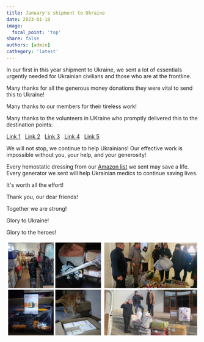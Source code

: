 ```yaml
---
title: January's shipment to Ukraine
date: 2023-01-18
image:
  focal_point: 'top'
share: false
authors: [admin]
cathegory: 'latest'
---
```


In our first in this year shipment to Ukraine, we sent a lot of essentials urgently needed for Ukrainian civilians and those who are at the frontline.

<!--more-->

Many thanks for all the generous money donations they were vital to send this to Ukraine!

Many thanks to our members for their tireless work! 

Many thanks to the volunteers in UKraine who promptly delivered this to the destination points:

<a href="https://www.facebook.com/zknfz/posts/pfbid0GtPtxz5eqSe93DUmKKqyoyTDgQyt6Fk37u9iqBUgHAtpFefQkmg2ub7ZzG1X7UtNl" target="_blank">Link 1</a>&nbsp;&nbsp;
<a href="https://www.facebook.com/zknfz/posts/pfbid0GCyHD4G7XuoPvYB8KXWXkF8Qd53bhzSiWinsZA4AyStHNgwggJTH7LMTNDRE6RHwl" target="_blank">Link 2</a>&nbsp;&nbsp;
<a href="https://www.facebook.com/groups/601579067497655/posts/769323107389916/" target="_blank">Link 3</a>&nbsp;&nbsp;
<a href="https://www.facebook.com/pavlo.fedaka/posts/pfbid02h8bWgDvAoLyvyt6jCpBoRPXWqrwkpTZDqMr8Fpbz8VyBDP4NnGJcJkDKbcdMaGUVl" target="_blank">Link 4</a>&nbsp;&nbsp;
<a href="https://www.facebook.com/permalink.php?story_fbid=pfbid0gEVUMs3FgqiiZg5yEWqRkWJ6eucYeTDtod9KeZt5gs7XmE5uqPtaLLSNW1yhCcmPl&id=100087035491875" target="_blank">Link 5</a>

We will not stop, we continue to help Ukrainians! Our effective work is impossible without you, your help, and your generosity! 

Every hemostatic dressing from our <a href="https://amzn.to/3DeSWrn" target="_blank">Amazon list</a> we sent may save a life. 
Every generator we sent will help Ukrainian medics to continue saving lives. 

It's worth all the effort!

Thank you, our dear friends!

Together we are strong!

Glory to Ukraine!

Glory to the heroes!

<div style="margin-top: 0;"><img src="Jan-1.jpg" alt="Jan-Shipment1" width="50%" style="display: inline; margin-top: 0;"/><img src="Jan-2.jpg" alt="Jan-Shipment2" width="50%" style="display: inline; margin-top: 0;"/></div> 

